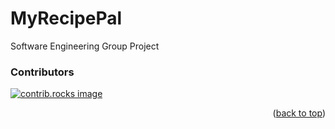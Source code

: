 # MyRecipePal
Software Engineering Group Project

### Contributors

<a href="https://github.com/skourde/MyRecipePal/graphs/contributors">
  <img src="https://contrib.rocks/image?repo=skourde/MyRecipePal" alt="contrib.rocks image" />
</a>

<p align="right">(<a href="#readme-top">back to top</a>)</p>
